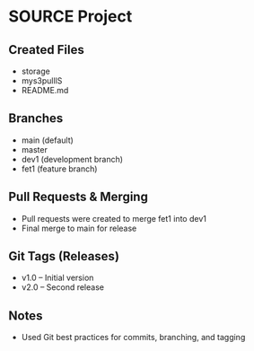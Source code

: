 #  SOURCE Project

##  Created Files
-  storage
- mys3pulllS
- README.md

##  Branches
- main (default)
- master
- dev1 (development branch)
- fet1 (feature branch)

##  Pull Requests & Merging
- Pull requests were created to merge fet1 into dev1
- Final merge to main for release

##  Git Tags (Releases)
- v1.0 – Initial version
- v2.0 – Second release

##  Notes
- Used Git best practices for commits, branching, and tagging
